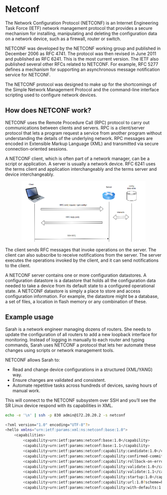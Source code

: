 # Netconf

The Network Configuration Protocol (NETCONF) is an Internet Engineering Task Force (IETF) network management protocol that provides a secure mechanism for installing, manipulating and deleting the configuration data on a network device, such as a firewall, router or switch.

NETCONF was developed by the NETCONF working group and published in December 2006 as RFC 4741. The protocol was then revised in June 2011 and published as RFC 6241. This is the most current version. The IETF also published several other RFCs related to NETCONF. For example, RFC 5277 defines a mechanism for supporting an asynchronous message notification service for NETCONF.

The NETCONF protocol was designed to make up for the shortcomings of the Simple Network Management Protocol and the command-line interface scripting used to configure network devices.

## How does NETCONF work?

NETCONF uses the Remote Procedure Call (RPC) protocol to carry out communications between clients and servers. RPC is a client/server protocol that lets a program request a service from another program without understanding the details of the underlying network. RPC messages are encoded in Extensible Markup Language (XML) and transmitted via secure connection-oriented sessions.

A NETCONF client, which is often part of a network manager, can be a script or application. A server is usually a network device. RFC 6241 uses the terms client and application interchangeably and the terms server and device interchangeably.

<div align="center">
  <img src="./img/netconf.png" alt="netconf client-server communication flowchart" width="400"/>
</div>

The client sends RFC messages that invoke operations on the server. The client can also subscribe to receive notifications from the server. The server executes the operations invoked by the client, and it can send notifications to the client.

A NETCONF server contains one or more configuration datastores. A configuration datastore is a datastore that holds all the configuration data needed to take a device from its default state to a configured operational state. A NETCONF datastore is simply a place to store and access configuration information. For example, the datastore might be a database, a set of files, a location in flash memory or any combination of these.

## Example usage

Sarah is a network engineer managing dozens of routers. She needs to update the configuration of all routers to add a new loopback interface for monitoring. Instead of logging in manually to each router and typing commands, Sarah uses NETCONF a protocol that lets her automate these changes using scripts or network management tools.

NETCONF allows Sarah to:
- Read and change device configurations in a structured (XML/YANG) way.
- Ensure changes are validated and consistent.
- Automate repetitive tasks across hundreds of devices, saving hours of manual work.

This will connect to the NETCONF subsystem over SSH and you’ll see the SR Linux device respond with its <hello> capabilities in XML.

```bash
echo -e '\n' | ssh -p 830 admin@172.20.20.2 -s netconf
```
```bash
<?xml version="1.0" encoding="UTF-8"?>
<hello xmlns="urn:ietf:params:xml:ns:netconf:base:1.0">
    <capabilities>
        <capability>urn:ietf:params:netconf:base:1.0</capability>
        <capability>urn:ietf:params:netconf:base:1.1</capability>
        <capability>urn:ietf:params:netconf:capability:candidate:1.0</capability>
        <capability>urn:ietf:params:netconf:capability:confirmed-commit:1.1</capability>
        <capability>urn:ietf:params:netconf:capability:rollback-on-error:1.0</capability>
        <capability>urn:ietf:params:netconf:capability:validate:1.0</capability>
        <capability>urn:ietf:params:netconf:capability:validate:1.1</capability>
        <capability>urn:ietf:params:netconf:capability:startup:1.0</capability>
        <capability>urn:ietf:params:netconf:capability:url:1.0?scheme=http,https,ftp,sftp,file</capability>
        <capability>urn:ietf:params:netconf:capability:with-defaults:1.0?basic-mode=explicit&amp;also-supported=report-all</capability>
```

